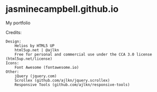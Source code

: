 # jasminecampbell.github.io
My portfolio

Credits:

	Design:
		Helios by HTML5 UP
		html5up.net | @ajlkn
		Free for personal and commercial use under the CCA 3.0 license (html5up.net/license)
	Icons:
		Font Awesome (fontawesome.io)
	Other:
		jQuery (jquery.com)
		Scrollex (github.com/ajlkn/jquery.scrollex)
		Responsive Tools (github.com/ajlkn/responsive-tools)